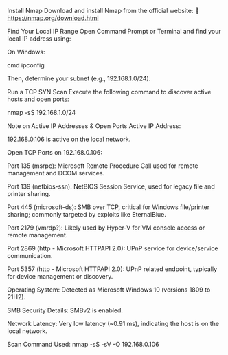 Install Nmap
Download and install Nmap from the official website:
🔗 https://nmap.org/download.html

Find Your Local IP Range
Open Command Prompt or Terminal and find your local IP address using:

On Windows:

cmd
ipconfig

Then, determine your subnet (e.g., 192.168.1.0/24).

Run a TCP SYN Scan
Execute the following command to discover active hosts and open ports:

nmap -sS 192.168.1.0/24


Note on Active IP Addresses & Open Ports
Active IP Address:

192.168.0.106 is active on the local network.

Open TCP Ports on 192.168.0.106:

Port 135 (msrpc):
Microsoft Remote Procedure Call used for remote management and DCOM services.

Port 139 (netbios-ssn):
NetBIOS Session Service, used for legacy file and printer sharing.

Port 445 (microsoft-ds):
SMB over TCP, critical for Windows file/printer sharing; commonly targeted by exploits like EternalBlue.

Port 2179 (vmrdp?):
Likely used by Hyper-V for VM console access or remote management.

Port 2869 (http - Microsoft HTTPAPI 2.0):
UPnP service for device/service communication.

Port 5357 (http - Microsoft HTTPAPI 2.0):
UPnP related endpoint, typically for device management or discovery.

Operating System:
Detected as Microsoft Windows 10 (versions 1809 to 21H2).

SMB Security Details:
SMBv2 is enabled.

Network Latency:
Very low latency (~0.91 ms), indicating the host is on the local network.

Scan Command Used:
nmap -sS -sV -O 192.168.0.106

